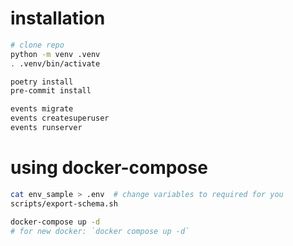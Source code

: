 # installation
```zsh
# clone repo
python -m venv .venv
. .venv/bin/activate

poetry install
pre-commit install

events migrate
events createsuperuser
events runserver
```

# using docker-compose
```zsh
cat env_sample > .env  # change variables to required for you
scripts/export-schema.sh

docker-compose up -d
# for new docker: `docker compose up -d`
```
